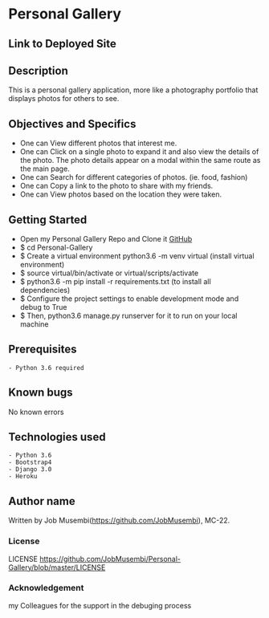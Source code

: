 # Personal Gallery

## Link to Deployed Site

## Description

This is a personal gallery application, more like a photography portfolio that displays photos for others to see.

## Objectives and Specifics

* One can View different photos that interest me.
* One can Click on a single photo to expand it and also view the details of the photo. The photo details appear on a modal within the same route as the main page.
* One can Search for different categories of photos. (ie. food, fashion)
* One can Copy a link to the photo to share with my friends.
* One can View photos based on the location they were taken.

## Getting Started

* Open my Personal Gallery Repo and Clone it [GitHub](https://github.com/JobMusembi/Personal-Gallery)
* $ cd Personal-Gallery
* $ Create a virtual environment python3.6 -m venv virtual (install virtual environment)
* $ source virtual/bin/activate or virtual/scripts/activate
* $ python3.6 -m pip install -r requirements.txt (to install all dependencies)
* $ Configure the project settings to enable development mode and debug to True
* $ Then, python3.6 manage.py runserver for it to run on your local machine

## Prerequisites

    - Python 3.6 required

## Known bugs
No known errors

## Technologies used
    - Python 3.6
    - Bootstrap4
    - Django 3.0
    - Heroku

## Author name

Written by Job Musembi(https://github.com/JobMusembi), MC-22.

### License

LICENSE https://github.com/JobMusembi/Personal-Gallery/blob/master/LICENSE

### Acknowledgement

my Colleagues for the support in the debuging process
